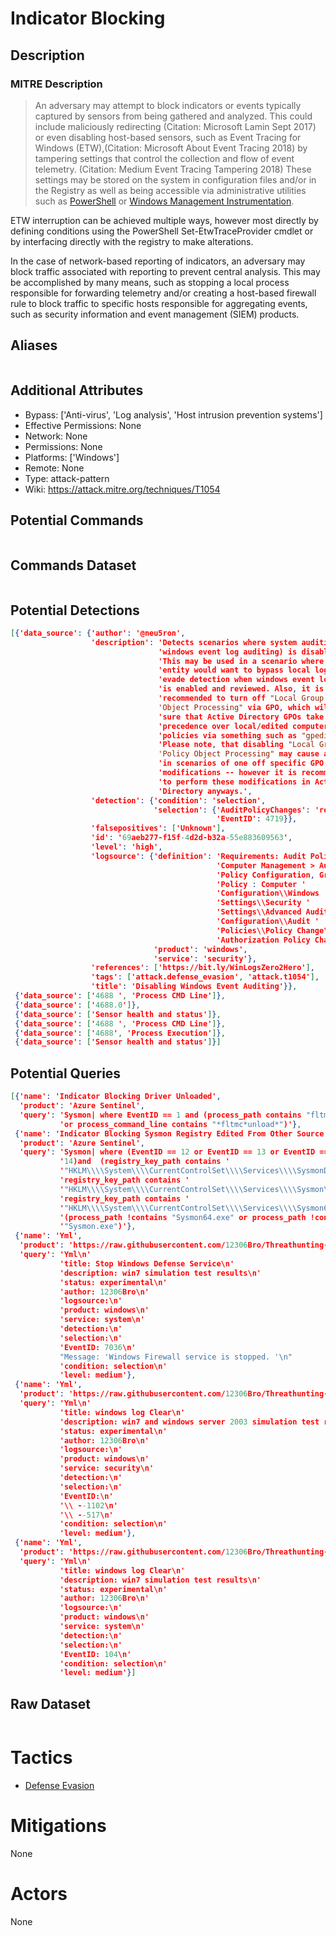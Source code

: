 
# Indicator Blocking

## Description

### MITRE Description

> An adversary may attempt to block indicators or events typically captured by sensors from being gathered and analyzed. This could include maliciously redirecting (Citation: Microsoft Lamin Sept 2017) or even disabling host-based sensors, such as Event Tracing for Windows (ETW),(Citation: Microsoft About Event Tracing 2018) by tampering settings that control the collection and flow of event telemetry. (Citation: Medium Event Tracing Tampering 2018) These settings may be stored on the system in configuration files and/or in the Registry as well as being accessible via administrative utilities such as [PowerShell](https://attack.mitre.org/techniques/T1086) or [Windows Management Instrumentation](https://attack.mitre.org/techniques/T1047).

ETW interruption can be achieved multiple ways, however most directly by defining conditions using the PowerShell Set-EtwTraceProvider cmdlet or by interfacing directly with the registry to make alterations.

In the case of network-based reporting of indicators, an adversary may block traffic associated with reporting to prevent central analysis. This may be accomplished by many means, such as stopping a local process responsible for forwarding telemetry and/or creating a host-based firewall rule to block traffic to specific hosts responsible for aggregating events, such as security information and event management (SIEM) products. 

## Aliases

```

```

## Additional Attributes

* Bypass: ['Anti-virus', 'Log analysis', 'Host intrusion prevention systems']
* Effective Permissions: None
* Network: None
* Permissions: None
* Platforms: ['Windows']
* Remote: None
* Type: attack-pattern
* Wiki: https://attack.mitre.org/techniques/T1054

## Potential Commands

```

```

## Commands Dataset

```

```

## Potential Detections

```json
[{'data_source': {'author': '@neu5ron',
                  'description': 'Detects scenarios where system auditing (ie: '
                                 'windows event log auditing) is disabled. '
                                 'This may be used in a scenario where an '
                                 'entity would want to bypass local logging to '
                                 'evade detection when windows event logging '
                                 'is enabled and reviewed. Also, it is '
                                 'recommended to turn off "Local Group Policy '
                                 'Object Processing" via GPO, which will make '
                                 'sure that Active Directory GPOs take '
                                 'precedence over local/edited computer '
                                 'policies via something such as "gpedit.msc". '
                                 'Please note, that disabling "Local Group '
                                 'Policy Object Processing" may cause an issue '
                                 'in scenarios of one off specific GPO '
                                 'modifications -- however it is recommended '
                                 'to perform these modifications in Active '
                                 'Directory anyways.',
                  'detection': {'condition': 'selection',
                                'selection': {'AuditPolicyChanges': 'removed',
                                              'EventID': 4719}},
                  'falsepositives': ['Unknown'],
                  'id': '69aeb277-f15f-4d2d-b32a-55e883609563',
                  'level': 'high',
                  'logsource': {'definition': 'Requirements: Audit Policy : '
                                              'Computer Management > Audit '
                                              'Policy Configuration, Group '
                                              'Policy : Computer '
                                              'Configuration\\Windows '
                                              'Settings\\Security '
                                              'Settings\\Advanced Audit Policy '
                                              'Configuration\\Audit '
                                              'Policies\\Policy Change\\Audit '
                                              'Authorization Policy Change',
                                'product': 'windows',
                                'service': 'security'},
                  'references': ['https://bit.ly/WinLogsZero2Hero'],
                  'tags': ['attack.defense_evasion', 'attack.t1054'],
                  'title': 'Disabling Windows Event Auditing'}},
 {'data_source': ['4688 ', 'Process CMD Line']},
 {'data_source': ['4688.0']},
 {'data_source': ['Sensor health and status']},
 {'data_source': ['4688 ', 'Process CMD Line']},
 {'data_source': ['4688', 'Process Execution']},
 {'data_source': ['Sensor health and status']}]
```

## Potential Queries

```json
[{'name': 'Indicator Blocking Driver Unloaded',
  'product': 'Azure Sentinel',
  'query': 'Sysmon| where EventID == 1 and (process_path contains "fltmc.exe" '
           'or process_command_line contains "*fltmc*unload*")'},
 {'name': 'Indicator Blocking Sysmon Registry Edited From Other Source',
  'product': 'Azure Sentinel',
  'query': 'Sysmon| where (EventID == 12 or EventID == 13 or EventID == '
           '14)and  (registry_key_path contains '
           '"HKLM\\\\System\\\\CurrentControlSet\\\\Services\\\\SysmonDrv\\\\*"or '
           'registry_key_path contains '
           '"HKLM\\\\System\\\\CurrentControlSet\\\\Services\\\\Sysmon\\\\*"or '
           'registry_key_path contains '
           '"HKLM\\\\System\\\\CurrentControlSet\\\\Services\\\\Sysmon64\\\\*")and '
           '(process_path !contains "Sysmon64.exe" or process_path !contains '
           '"Sysmon.exe")'},
 {'name': 'Yml',
  'product': 'https://raw.githubusercontent.com/12306Bro/Threathunting-book/master/{}',
  'query': 'Yml\n'
           'title: Stop Windows Defense Service\n'
           'description: win7 simulation test results\n'
           'status: experimental\n'
           'author: 12306Bro\n'
           'logsource:\n'
           'product: windows\n'
           'service: system\n'
           'detection:\n'
           'selection:\n'
           'EventID: 7036\n'
           "Message: 'Windows Firewall service is stopped. '\n"
           'condition: selection\n'
           'level: medium'},
 {'name': 'Yml',
  'product': 'https://raw.githubusercontent.com/12306Bro/Threathunting-book/master/{}',
  'query': 'Yml\n'
           'title: windows log Clear\n'
           'description: win7 and windows server 2003 simulation test results\n'
           'status: experimental\n'
           'author: 12306Bro\n'
           'logsource:\n'
           'product: windows\n'
           'service: security\n'
           'detection:\n'
           'selection:\n'
           'EventID:\n'
           '\\ --1102\n'
           '\\ --517\n'
           'condition: selection\n'
           'level: medium'},
 {'name': 'Yml',
  'product': 'https://raw.githubusercontent.com/12306Bro/Threathunting-book/master/{}',
  'query': 'Yml\n'
           'title: windows log Clear\n'
           'description: win7 simulation test results\n'
           'status: experimental\n'
           'author: 12306Bro\n'
           'logsource:\n'
           'product: windows\n'
           'service: system\n'
           'detection:\n'
           'selection:\n'
           'EventID: 104\n'
           'condition: selection\n'
           'level: medium'}]
```

## Raw Dataset

```json

```

# Tactics


* [Defense Evasion](../tactics/Defense-Evasion.md)


# Mitigations

None

# Actors

None
